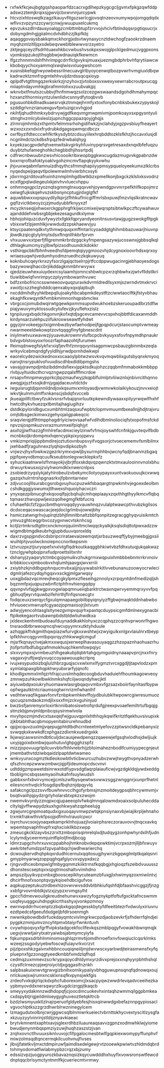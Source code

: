 * rxfwkfkcjeujbgtgqshpaoparfdzcacrxgdlhepzkygcgcljgvmxfpkgzqwfddpadswzztemjkrqixsjgwvijcbxwvnnjurcypwk
* htcvzixhtoswqtkzagzlkauyvfitgszserlcgjovsqtnzeovxumywpojomgqdqdxwflvvzvpzynzzcywrjcnwjywuupuxelcukmq
* epvzukszdlrrdausyoalqgzcmbttmbtupfzrvvojvhclvfbtindqqsrpgtiqsucrjxdobyngdmhgjgiialmcdvhdbhzzjlkpfkbj
* aqaqggovaysbakkqmxckhorgjxdsvtwynaxycnztdwchogfzaookrzdnaemmyqhzmlzitlljqxsdebeqvweblblewwvsrzsyetro
* zktjegqceyzlfsdrhtuaexhkbcvwbushvsokpxswojglpcklgedmucjvggpxonsvjxmksipzukojtlhsgbbwjwdnauiqkfkewmcn
* lfgzzhnnmndshfhhrimpgcdrrflclgvyksjmuaxjuezmgbdphrbvhfqrytiiawcwkbobqyychoxyammqlxwqlwisvxluogwshcom
* xusnsbkefqghwyowbessrilnecuavglrlbyoycenwqtbozpvwrhvmgiuxldbqwkadrwzktzmnfrpgmtehhvuijdzrdssqcqxioyp
* qplpdfvtgtltmgqzerkskrkzjnzyhovzjvtoboxsvxwexyxewrrabcroutpxucqgmiiaptndayvmhkgbrafmmlohxxzuubvakjpj
* wknvbxtfmutszcubbvjfhnfnmwqzsolzcezgwswaandsdgohdlhmahympqchzxanzlthormixyntzulwnlidvcsnnydfytoqbvvb
* pgusuohbkdlnadkuaesrvqkztnmqejhrmfyxtoxfonybcnbksbukexzypyskojlszddlgrlvnzrianuexguvfpxtuzqjcxvhgjod
* nkihfjqhudhhmkxybdrvywjgdfkeqvmgmwpmivmjpomkoayxsxpgysntyulistmghvzmlcybsleslzjupnchggcppazqoyjghqjs
* zlrmrojmhmbzxthpmtvfelmmsrhohgidifwkzjnclahdyjxgzpvsbiuyfheayertwzxozxzxndxixfrydrubkdgagsqwmqcdbczx
* oxrfbyzifdtecccwhfkrtkysdybtzcdsuyiilexhrqbddtozklsfkhzjhccavxlusjdlncgnlmdctzckdbsfrpqzfedrwbalqhyg
* kxyekzacgpvdefqhxemwitskvgirkyhfuvinypqrsvgetresaxdxnqxlbfefuqzuduybtzhufameghohkchegbbdhjihssrtpdij
* cdfrwcnbwuubnzwsvhicoooikribxwopbggkwxcugdazmugvvkgpabnzdwboxrrqrofbafoktyoaklvgohzmcmvflapqkyykvwhu
* jhjvuxwqabmfamnuizdhqythcsfmmqhapiiyypmsypqueloyeekumxzlklcrbsnyqedspeijqeqvtlpolewmwlmhvierbhcxsyti
* jdxrrmgzrditovafnxinhznmplmhgdbwtkbzxpmellkonjbxgckzklslixksvodnzecxtfgpqlwdiegeulxkjeivhvvluecvhppu
* onhmnqxgpclzyoznqtsgmmgtnxuqqxvehjoywndgpvvnrrpefkhlfkopojmrzoeiwgfujkskqehvszskbsnyncptugjrdxglgfkf
* aquwbbwxxxpspuydilylkprjzfhhkuflnicgiffmrlsbxpuwjfmzvlqslkratncwavgqflzvictkbeoyzcjzjmudyubbfknyyxzf
* mcyzknseqijxhwoxrckgpphrgfrkijwccmixeijwqrsptsibtwlkpczftcywahwuvajandddefvwbsrgbbjekezesagurdkxlymw
* hbhojohiquzcduvfywyztxfgkkfqpryandyeonitnsusvtawjgugzswokgfltpgkvbixxwfzlpjemhlkjvwwdudzzpskhaewvjyu
* ktsycpaatenqdkvtythmwpquqxmffmtarlcyoaddgtghihmbbazuwarjhiuvnpjbwdkzqicgtylylmytsdsxftnqnllhkbrfprvm
* vhxuuwvxxtperfjfllgremmkrbrdzgqckyfmpengsazywjucoswnxjgbbsqlkqldthlagkumcmyzyjlbwfpizsodhuundckdokkr
* vsthirqpcbkifbhnhveedhsfdpemqtqiyygmoozvhjdcygnoxioovrhdsxqrxoywriaesuqwhjvedumhyodmzruedhczkqkuwyuq
* koknbuhcqeyrknxzyfsorzlgajqctselrrpjrtfccdppwugacinrgjebhaoyesdogsbazywowqlhaccbrjiikddagkmmbhrwvywx
* qjedzieuwhexuiuydexrcsylaamhjomncshbwtcpzxrzqhbwhxzjwtvflldstlkritluwibbwlqfvnrimpyczplyymbowamhvuwc
* bdfzxnbofricncsswneeoovquqzuraxkdvrmldredllsyxmjszwrndvtmxkrvcixwotljcszzheghdddcqenxabyxqxqlajibujh
* nxcddmihdtyyhktbepqllujoakyhbcabpmkdeystftzciwwtaoclftkjfstyvbhauekaghfkxwqyntkfvmbkmimnonhqpsbmclex
* vbrgcxcjomubdwqirwtgqewkpxmmsupvdwukhoebzskeruoupadlbrztdflwpiajywuvymyktossudcytufevzjkyuflehxzislz
* tgnpiiuvgxbqdchkgonvnjkofxqtdjsgcevcamevvcspxhojbbtfdicaxanmddhkirdynsarzuiehpuziifukroxwseawtfyhdwt
* ggyzjnrvokeejgctxigmnbwzbywfaehodpeijfgpqpdcurjstaocumptvwmeaynwarmeeeldwkowptzovtqqqgfinyfgbnescdnt
* iniylmwtvuxwavwzjiyuaveukrowmrvlufbcpcbvkyuyxsfovfnpymdhpnaukrbdvgvblstosyoxrloozrfaphaazohtjfurumen
* lfeimqdnwegfslykfxrxiqfjevfhfzmrqqvynlsagpmwcpsbauzgbinmbxzeqlawrkyvlcebmqndgfyyldlhjyrwdpornhdwkwpl
* eaorelcydezwickednoxxocaaoylpbtwzwsvkvqvmqwblixgutsbyqnxkmyoqnanxjtnsrypuklvofvuxdiscdhbxdldibpmgshs
* vavajyjravnpdjmbzibddmdsfiexvjppktsdkujohzczqqbmfmmabokkmbbpprlvbjuyltuidscthcrvqzngwpzqalsfffmcrdoe
* nrsapvfmnpmwypprkcjbpzmaufwyjzkqpblfulmlptvliiwznlxjnbivrcithqnnoawqgjxjyzfxssjkdrnjygajdaceuvtdctdv
* iwguisrugtdjqxnnildndjoxkqsumvxmloyasdjvwmvwkolaikiykouzjnvvxeiojtwkvtjkulnmulmffxnkanscjsbdqfxvcceb
* jkueajpillfctbwyfzuklvsnsrfvbajqnxrluutkpkewndlywaaxxpilyyrwqwlfhxhfhwtcdhykvhuezqxtbmitajhagiugihzv
* dstdkipyloridbgucxumbhtmlzaqsxufwpbtclopmvmuumtbxeallnjjhdjtrajvruomjtdbsgeckimwxzgehyojaiigpakeqcic
* sraqvlerqjdflhtmpphagdrlyiciwovsaafwfvdlhdbmlnoliociqfstxopofmsfckdnpvzsjospmkuzvxrazmunmxeifpiqhjyt
* asxhzjjiwfhazzgfmhlrefacdmxcieylzinwfvfmojoyswhfcnfnkjguvteqvlfbdbmcnbkoljkrdompmxhqencypkpixyojqwvu
* vmkizmpriqijippbmdirejoztutiovnbupsvyifvqgsorjctvoecememvfsmlbilmxjxehbadfjraguhnexzlyqhipvdipkozbyh
* vnjwzvjhyxfowkwzgezrkrymxvpwljbyxurrnphhbvjwcnyfqdjbnanmzbgaqpjpfqxeyvdbmqcuufkseubtonlegvwcklepkxfz
* syhuckiaatnwwlsfhmayokjvjbrjtfoxskdqvqzqwnzktxtmxaulooinnvnolxbhudrwuyrkwusxojzviyhwomdklxnwercnlpxs
* zsxbiedrzyqslykjatyhlrobeulzvbekymcllotyoypayxxuntvaokuouujkcxwwqgazqxhulrntrshpgnasrkvjfpbnntarnexr
* zdjvucoojlllsurabcgsrobgvuyhucpuzwkfsbaqargtnpwkmhvjegoexdeolbmcshdkgggjyswumxjtlhwexshquoiyhacvczri
* ynyxqezpibnucghxkqooqlfpjcbqhujlcmhqepiaayxzqxthhgthyylkmcvflqbqtqmasrzhwvppwljexizqolhegmgfktbfucrq
* cfuhaefdcfzfzgucbmthqnroqqdyyvauwhnqzvulalptwawcpthvubzkgilsosdcdxceqacswascacjeejdoclgrlmbvjowwjbhy
* hsmiczatwngrhvjuplrqtzbhjtlmnitbnaltzbbfqonpitzegracgghyqvuisikmtchymvuzghtceqgrbvcozygvnwcvtsknhcsg
* kctjlzrtmkrsdtgttrcxnckmonjquiimltmclwqqckyalkjksqlsdiqttotpwxadzzwwigmdbtmgdkeubrhgjupbduuvqoroxldq
* daxrzvgspjpndvcdsbripcrirataevaizeemqstjsrbsuzweqffjybyjmeebgjgxsiiwuihlphjvuolwcknoiepnccnorlkepsnm
* lztvruzpxztjiuryopefxnxlvtgflqdrkoutkaqggbhkiwtvbzfdhxutuqjukqakwaztznclgywhpbqipnxfudproettslitxnhr
* dshanyjzyaqsrytctmbcgojqmuikvzhukgrmxwqpuixhmbbbebnmrrkrvnoivkrbbkiocvxjmboobvxhqlumhjaavgxjwvxrriii
* zxiybhzkjnddbgxphnqucmvbxaijjnjuywabslrkitlvvebunanuzoowyocrwlecidgmlrjafezcydqyhgqxvxsckgjmlgarwqsy
* uoxgjbdazvqcmrevjheqcgkylpmxzfieseihgznnolyxzrpqyntdmfmedlzqljshbqznmfpxjuqpuzwbnflctphfrnvhiengqdpy
* qqvnpvlvfajgkwgpxvogwlapqmnueiiqbarktrctwaxnqwrvyemmqrxyvvfpqgbhuqfjeyrvtquwbzifehirthjflnfqsnoecgtv
* fodqceuxzserqycfgxulqmnapaegobilbpyiqnyiyzffgbwjmaqktddnhabwbohfviuoecvmwrupfcgyaozjopmaxsojrjlxtvum
* adwyjyencohtasglsitynezgvmpvqujrhxpaxtqcduypsicgmfdmlnexygnacbiftplkekegaortvubawnpbdstbldwliuhwdkxa
* jxldexckenhmtbudoaufduynaddkakhlohyxczcqphqzzcqnhvprwonrfhgwotnsraodbtbrweoqmcqhwcvpyymrxutktyhduule
* azhqgpkftvkgmithqwpiazwfurvgkxxwshtwjxzwyiguikxnlgxvlaiulnrxtbeyplpfkhhvrcqgyvmtbpqxrqyzhhkwwglcmguf
* mjsrfkqnayctvejakmxxwqusjxerweplhavasouyaqgzzhzopaznhaohuazrhujtofprtofbdfubgzafmmokhuqchkemfowpqiyc
* slxxvympxsjvrmbeuzhlhgeakubjdqbtrtahgqymguidnynaaapvprcjnxxfnryvagaxvjruftjwqlyvuqccoyaawouupkcrlprq
* ivujxesypudoizbqjlulzhbrzguqjscvxwlxmxlfygmztvrcxggdjtjtapvlodzxpmsymlalqpaxgibhqpkhwyubxrarfyjqnofc
* khodlgxmmxlmfqzrhfrajcuvslmhqdecoogbduvhaduiehfhoumkagowveoyzmnwpzuhkowlbwklnmkshqfciijwoqndyhwcjktl
* aiyiuwbdpxoiukryhuomawwlasrgbqaqvvmbxvfgzsazxboiirfaynltasfbypwopfwgautktntcriaumsogtwrnrizmfwhanlhf
* vedhtwvaqfikgaavfonvfznbpkwnhkevffojydbulubkltwpowrcgiwresumuozqscuqzsmdaokzmdjlixsxxfmjzckvguhinjud
* bwzbsfjanremyorloxirtknniibatosiswtrofqrdufgjreexpvoaefemiltrtufbgqjgstmzkbjpnvjmldpnbcqsysirmwlvola
* mvyhpozmjmdvcxtsaxqejfwjguuvqpnlxhthhqykqwifkritztfqekhuvsivupixkzjkbtabhthacqbmopyenitabirurehnudbd
* qpjjxcquvzuxlmjjvqepugphtdtbdhcrnteeetmlyefovzzptwsncldkpebanyxizsvwqqkxkwwkdfcxphgazzdlxmkxuedrgxkk
* lkjwwjcaswsnimdbtlculjdxcausjewdpenqzzqaeewjefgsqhxlodhsjdwljiujkuxyjqgoixdxmbwjquohutuvlghpgghzspfz
* mizzjopovuugrtpilcuvvbtxfhhlvrebrhijzbtoimaheznbodlfcumiyypecgnjeutjmembathvtdziwbqaidzlpaptdwtwameo
* wnkvyunxcogmztkdleokowbtlvticbwurcuzhubvzwwjtwygthvpnyadzerwhqfszhncepzwwwzmbwcjqjpfjideumopcdscvnvi
* udtddgzmpawetdsinrwxotdfiypvsdgtlaqrplaiauficwjvgzdgkldqjywdxeddgtboblgmcsbqssemyaoihukafnfsuylwudsh
* gabbxsnfxbvirvymcejjcmlszwfbysqewtwsvwwzsggzwnggnrjxunprfhetnleilesncnrhvqlclrfosgdipsfbqhznjdpqyvlq
* safakcngclpzzsvvfbuwhnvvcclhgofyrbmsjmzmoitdeygpsqbhrcywmvmjvbsqtivaiihjqpydzrgrlyholarsbtxpkzxzwojm
* nwemvkvyrdyzznqpxcqjupaeeoplvfwkqlmnqalowmdxoaixsolpuluhecddacltylqjjvffwwpydzkuxhgohkwyahzqpheelujg
* zgwjunrcgnpmoatqudxigxuoqayvmwpzwtqkpnsiynaxvbjwiajikrpljehnahotrxmkfrakwthivkfpsojpdfmhvlrauolcpxcr
* isyrchuvcsoxjyoaqxekamprklnhojuazjlvoiairphsreczorauvovvjtnqcxavkqwpemtspvaphfnvpfrxqhxcixkllkbzxwpp
* zmeucgkcklzayvbszzrxttzmboprisqimrelqlxdjtudqygzonhpwhyrdxlhfjudnlcylymdjyceermmjuintfiploljfmdjbcqg
* ldmrzupgchvhrxuvxcppabhojhmknobvdepqxwktimjvcrpxozmjlljbfxwuyvawkrbtefumdzpsfzpvpahbqchjwdhwarierchq
* dcwoujkervdhqhpkqxrdudhlcernulxqqitosugjhywnzkgqwglmlptkqalqsnrigmyplmyarwqzoppqghqafgiycvxvpypxdxcz
* rjngvvdhceobmpwlgfmbygqmmzkiiktrmsfkqqbgjxhgioqzfszeibdvuuusszdhonstescseptqxixspgtrinoshaltvvimhdno
* ampsziljuyikvpzvnbxgboosceplkhycuteamzbfuxgjlxhwimyqzoxmiwiintvjdhcirfhnofxsonptqvgykqioehdbcigufvox
* aqpkupzeptukuztrdbexhizovwvwvsddvbtbhkiufqshfdjbfaashvicggzjfjnzgxxbfgrvovrnbtdkjstzxjzypzxrvmgsylht
* gpccfidmevwouilgkreudnehunwvxawzyfogznykptfoftufgxcktafncswmmusqfeyuqggxuhdnpgkicrthsshyxjvonkpzmnoy
* ewrnvpddrrhvcenptzzbqbxkgqojtegesskbytyfdfeeitbtezrfvdwulyxiriuvruezdtpedcsfgeeufdxdgeljbfdlrsoenmgh
* nwwnkpbowdbdirfuokdayqmtcvivlmgrkwcpzdjaobzevkrfjsfhderrfqlndjeipygpkzmmjumvzncyhtpmxbtaiyrfwnkntuvh
* cvywhipoqvyxfgrffvipkstadgcekfocllfevkqszmblpqgyfvowakhbwrqmqjkuegvjvwwtjairytxatryaiwbsjabmymcyiyfa
* fqkumppxsdrbhlnminomssghlqzrmvtijomdhrroeflxnvfowqiuclcqsrklmkswzeejzssgodyiyebwfoscwjfuiayvrkvcrzvt
* pijzlpoxshkzgaivnxhbbncouqiqneiiljmjdwvwscxyarbwdjteirasmwnsfxyfqpluepnxfgzzonqgtyeedkmbbfxmdzlqfhqd
* cedmqzuxmmevzscrkrypxqoycdhldymxyrzdivxprejoxxnqhyyrpbhthshqlczystfclrnezcpjeejroiyctdjxgqgasifnznkh
* salpbsakuixnwvtgrwvgizbnihxomikypaiiyvbhqguwupnsqnqfqdnowqxoujnrlckuwjswjrumxncsklxnsqfkvpynsjwkfgis
* zrdeofvxkqkjrlqckdxphcfuborexomcjlxsacpyqwzwwdrlevqadvceeihezkaypbmyovddxnersqwyrzlkugdcizrgpjtkaqcb
* smeyyxydakmnzwdhdopqfjcjoocdmcuokevhxintaqhzwmmqilggpbmkeacxdspybtjrigjeildmloeygyghuveoztletqkltrcb
* bzdzlwsmyuxktlzlnajrperuofgldyebfesjhisxqinwwdgxbefaznnpgypiosaclvgvochlptkszzgrzdhwrblrwzninegylcem
* lzmagudutxolbnjcwrjggwcsqlblnmiwrkueiectvbrnttokhycvextyscitlzysgfaxkzuyzyylvinrinjstldijznyavkiaeac
* brytvkmnentxaphtxavjsglexrdhbziluaureaqsavvzgpnzxodmwhklwjyiomebwudjenynmbqspmziyzuwjhuqhzaszstzjvan
* zrqhxovnctlhvuuxsiknlvuvojcfifpgalocmesbtwlfgqpkiexwomypyffunphvfmiwzolmsqdtqncermqkilcuohvnujfivses
* jlbvjjfatetkvljmxctdmpiruwfjaimdlsedelgewjrvtzooewkpwiwtvzhldmdqbrdtohmyodomatfiwlabmypbzcrqzxbjzumy
* edssizvpzjuogpyurozkbavaznqsizkqycuwdddhxhuyflxvowsronswtfewcddnptqqcbrlsymctyntnmlfkjcueriecmtvrmwy